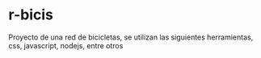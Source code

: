 # r-bicis
Proyecto de una red de bicicletas, se utilizan las siguientes herramientas, css, javascript, nodejs, entre otros
